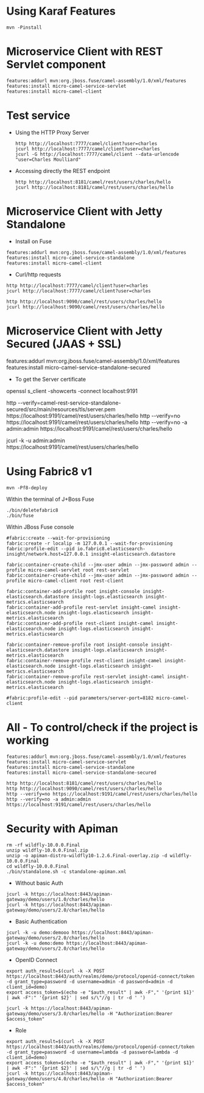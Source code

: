 # Using Karaf Features 

    mvn -Pinstall

# Microservice Client with REST Servlet component 

    features:addurl mvn:org.jboss.fuse/camel-assembly/1.0/xml/features
    features:install micro-camel-service-servlet 
    features:install micro-camel-client

# Test service

* Using the HTTP Proxy Server
 
    ```
    http http://localhost:7777/camel/client?user=charles
    jcurl http://localhost:7777/camel/client?user=charles
    jcurl -G http://localhost:7777/camel/client --data-urlencode "user=Charles Moulliard"
    ```

* Accessing directly the REST endpoint

    ```
    http http://localhost:8181/camel/rest/users/charles/hello
    jcurl http://localhost:8181/camel/rest/users/charles/hello
    ```

# Microservice Client with Jetty Standalone 

* Install on Fuse 

```
features:addurl mvn:org.jboss.fuse/camel-assembly/1.0/xml/features
features:install micro-camel-service-standalone 
features:install micro-camel-client
```

* Curl/http requests

```
http http://localhost:7777/camel/client?user=charles
jcurl http://localhost:7777/camel/client?user=charles

http http://localhost:9090/camel/rest/users/charles/hello
jcurl http://localhost:9090/camel/rest/users/charles/hello
```

# Microservice Client with Jetty Secured (JAAS + SSL) 

features:addurl mvn:org.jboss.fuse/camel-assembly/1.0/xml/features
features:install micro-camel-service-standalone-secured 

* To get the Server certificate 

openssl s_client -showcerts -connect localhost:9191

http --verify=camel-rest-service-standalone-secured/src/main/resources/tls/server.pem https://localhost:9191/camel/rest/users/charles/hello
http --verify=no https://localhost:9191/camel/rest/users/charles/hello
http --verify=no -a admin:admin https://localhost:9191/camel/rest/users/charles/hello

jcurl -k -u admin:admin https://localhost:9191/camel/rest/users/charles/hello

# Using Fabric8 v1 

```
mvn -Pf8-deploy
```

Within the terminal of J+Boss Fuse

```
./bin/deletefabric8
./bin/fuse
```

Within JBoss Fuse console

```
#fabric:create --wait-for-provisioning 
fabric:create -r localip -m 127.0.0.1 --wait-for-provisioning
fabric:profile-edit --pid io.fabric8.elasticsearch-insight/network.host=127.0.0.1 insight-elasticsearch.datastore

fabric:container-create-child --jmx-user admin --jmx-password admin --profile micro-camel-servlet root rest-servlet
fabric:container-create-child --jmx-user admin --jmx-password admin --profile micro-camel-client root rest-client

fabric:container-add-profile root insight-console insight-elasticsearch.datastore insight-logs.elasticsearch insight-metrics.elasticsearch
fabric:container-add-profile rest-servlet insight-camel insight-elasticsearch.node insight-logs.elasticsearch insight-metrics.elasticsearch
fabric:container-add-profile rest-client insight-camel insight-elasticsearch.node insight-logs.elasticsearch insight-metrics.elasticsearch

fabric:container-remove-profile root insight-console insight-elasticsearch.datastore insight-logs.elasticsearch insight-metrics.elasticsearch
fabric:container-remove-profile rest-client insight-camel insight-elasticsearch.node insight-logs.elasticsearch insight-metrics.elasticsearch
fabric:container-remove-profile rest-servlet insight-camel insight-elasticsearch.node insight-logs.elasticsearch insight-metrics.elasticsearch

#fabric:profile-edit --pid parameters/server-port=8182 micro-camel-client
```

# All - To control/check if the project is working

```
features:addurl mvn:org.jboss.fuse/camel-assembly/1.0/xml/features
features:install micro-camel-service-servlet
features:install micro-camel-service-standalone
features:install micro-camel-service-standalone-secured

http http://localhost:8181/camel/rest/users/charles/hello
http http://localhost:9090/camel/rest/users/charles/hello
http --verify=no https://localhost:9191/camel/rest/users/charles/hello
http --verify=no -a admin:admin https://localhost:9191/camel/rest/users/charles/hello
```

# Security with Apiman

```
rm -rf wildfly-10.0.0.Final
unzip wildfly-10.0.0.Final.zip
unzip -o apiman-distro-wildfly10-1.2.6.Final-overlay.zip -d wildfly-10.0.0.Final
cd wildfly-10.0.0.Final
./bin/standalone.sh -c standalone-apiman.xml
```

* Without basic Auth

```
jcurl -k https://localhost:8443/apiman-gateway/demo/users/1.0/charles/hello
jcurl -k https://localhost:8443/apiman-gateway/demo/users/2.0/charles/hello
```

* Basic Authentication

```
jcurl -k -u demo:demooo https://localhost:8443/apiman-gateway/demo/users/2.0/charles/hello
jcurl -k -u demo:demo https://localhost:8443/apiman-gateway/demo/users/2.0/charles/hello
```
* OpenID Connect

```
export auth_result=$(curl -k -X POST https://localhost:8443/auth/realms/demo/protocol/openid-connect/token -d grant_type=password -d username=admin -d password=admin -d client_id=demo)
export access_token=$(echo -e "$auth_result" | awk -F"," '{print $1}' | awk -F":" '{print $2}' | sed s/\"//g | tr -d ' ')

jcurl -k https://localhost:8443/apiman-gateway/demo/users/3.0/charles/hello -H "Authorization:Bearer $access_token"
```

* Role

```
export auth_result=$(curl -k -X POST https://localhost:8443/auth/realms/demo/protocol/openid-connect/token -d grant_type=password -d username=lambda -d password=lambda -d client_id=demo)
export access_token=$(echo -e "$auth_result" | awk -F"," '{print $1}' | awk -F":" '{print $2}' | sed s/\"//g | tr -d ' ')
jcurl -k https://localhost:8443/apiman-gateway/demo/users/4.0/charles/hello -H "Authorization:Bearer $access_token"
```


